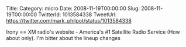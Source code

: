 Title: 
Category: micro
Date: 2008-11-19T00:00:00
Slug: 2008-11-19T00:00:00
TwitterId: 1013584338
TweetUrl: https://twitter.com/mark_philpot/status/1013584338

Irony == XM radio's website - America's #1 Satellite Radio Service (How about only). I'm bitter about the lineup changes
